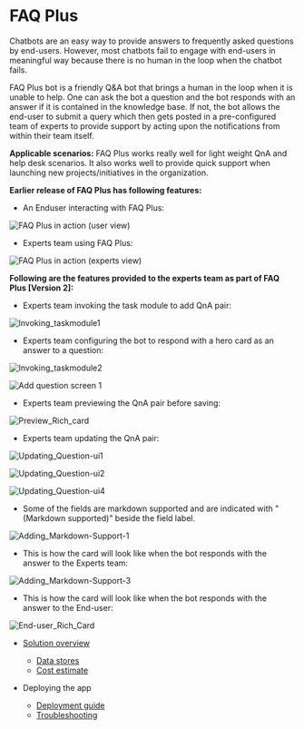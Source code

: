 # FAQ Plus

Chatbots are an easy way to provide answers to frequently asked questions by end-users. However, most chatbots fail to engage with end-users in meaningful way because there is no human in the loop when the chatbot fails. 

FAQ Plus bot is a friendly Q&A bot that brings a human in the loop when it is unable to help. One can ask the bot a question and the bot responds with an answer if it is contained in the knowledge base. If not, the bot allows the end-user to submit a query which then gets posted in a pre-configured team of experts to provide support by acting upon the notifications from within their team itself.

**Applicable scenarios:** FAQ Plus works really well for light weight QnA and help desk scenarios. It also works well to provide quick support when launching new projects/initiatives in the organization.

**Earlier release of FAQ Plus has following features:**

*	An Enduser interacting with FAQ Plus:

![FAQ Plus in action (user view)](https://github.com/OfficeDev/microsoft-teams-faqplusplus-app/wiki/images/FAQPlusEndUser.gif)

*	Experts team using FAQ Plus:

![FAQ Plus in action (experts view)](https://github.com/OfficeDev/microsoft-teams-faqplusplus-app/wiki/images/FAQPlusExperts.gif)



**Following are the features provided to the experts team as part of FAQ Plus [Version 2]:**

*	Experts team invoking the task module to add QnA pair:

![Invoking_taskmodule1](/Wiki/Images/Invoking_taskmodule1.png)

*	Experts team configuring the bot to respond with a hero card as an answer to a question:

![Invoking_taskmodule2](/Wiki/Images/Invoking_taskmodule2.png)

![Add question screen 1](/Wiki/Images/add-question-richcard1.png)

*	Experts team previewing the QnA pair before saving:
   
![Preview_Rich_card](/Wiki/Images/Preview_Rich_card.png)

*	Experts team updating the QnA pair:

![Updating_Question-ui1](/Wiki/Images/Updating_Question-ui1.png)

![Updating_Question-ui2](/Wiki/Images/Updating_Question-ui2.png)

![Updating_Question-ui4](/Wiki/Images/Updating_Question-ui4.png)

*	Some of the fields are markdown supported and are indicated with "(Markdown supported)" beside the field label.
   
![Adding_Markdown-Support-1](/Wiki/Images/Adding_Markdown-Support1.png)
   
*	This is how the card will look like when the bot responds with the answer to the Experts team:

![Adding_Markdown-Support-3](/Wiki/Images/Adding_Markdown-Support3.png)

*	This is how the card will look like when the bot responds with the answer to the End-user:

![End-user_Rich_Card](/Wiki/Images/End-user_Rich_Card.png)


- [Solution overview](Solution-Overview)
	- [Data stores](Data-Stores)
	- [Cost estimate](Cost-Estimates)

- Deploying the app
	- [Deployment guide](Deployment-Guide)
	- [Troubleshooting](Troubleshooting)
